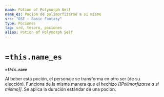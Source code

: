 ```yaml
---
name: Potion of Polymorph Self
name_es: Poción de polimorfizarse a sí mismo
src: "OSE - Basic Fantasy"
type: Pociones
tag: srd, tesoro, pociones
alias: Potion of Polymorph Self
---
```

# `=this.name_es` 

**_`=this.name`_**

Al beber esta poción, el personaje se transforma en otro ser (de su elección). Funciona de la misma manera que el hechizo _[[Polimorfizarse a sí mismo]]_. Se aplica la duración estándar de una poción.

